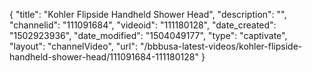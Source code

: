 {
    "title": "Kohler Flipside Handheld Shower Head",
    "description": "",
    "channelid": "111091684",
    "videoid": "111180128",
    "date_created": "1502923936",
    "date_modified": "1504049177",
    "type": "captivate",
    "layout": "channelVideo",
    "url": "\/bbbusa-latest-videos\/kohler-flipside-handheld-shower-head\/111091684-111180128"
}